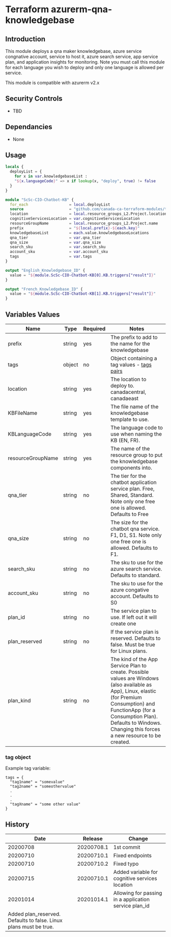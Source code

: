 # Terraform azurerm-qna-knowledgebase

## Introduction

This module deploys a qna maker knowledgebase, azure service congnative account, service to host it, azure search service, app service plan, and application insights for monitoring.
Note you must call this module for each language you wish to deploy and only one language is allowed per service.

This module is compatible with azurerm v2.x

## Security Controls
* TBD

## Dependancies

* None


## Usage

```terraform
locals {
  deployList = {
    for x in var.knowledgebaseList :
    "${x.languageCode}" => x if lookup(x, "deploy", true) != false
  }
}

module "ScSc-CIO-Chatbot-KB" {
  for_each                  = local.deployList
  source                    = "github.com/canada-ca-terraform-modules/terraform-azurerm-qna-knowledgebase?ref=202010116.dev"
  location                  = local.resource_groups_L2.Project.location
  cognitiveServicesLocation = var.cognitiveServicesLocation
  resourceGroupName         = local.resource_groups_L2.Project.name
  prefix                    = "${local.prefix}-${each.key}"
  knowledgebaseList         = each.value.knowledgebaseLocations
  qna_tier                  = var.qna_tier
  qna_size                  = var.qna_size
  search_sku                = var.search_sku
  account_sku               = var.account_sku
  tags                      = var.tags
}

output "English_Knowledgebase_ID" {
  value = "${module.ScSc-CIO-Chatbot-KB[0].KB.triggers["result"]}"
}

output "French_Knowledgebase_ID" {
  value = "${module.ScSc-CIO-Chatbot-KB[1].KB.triggers["result"]}"
}

```

## Variables Values

| Name                                    | Type   | Required | Notes                                                                                                       | 
| --------------------------------------- | ------ | -------- |------------------------------------------------------------------------------------------------------------ |
| prefix                                  | string | yes      | The prefix to add to the name for the knowledgebase |
| tags                                    | object | no       | Object containing a tag values - [tags pairs](#tag-object) |
| location                                | string | yes      | The location to deploy to.  canadacentral, canadaeast |
| KBFileName                              | string | yes      | The file name of the knowledgebase template to use. |
| KBLanguageCode                          | string | yes      | The language code to use when naming the KB (EN, FR). |
| resourceGroupName                      | string | yes       | The name of the resource group to put the knowledgebase components into. |
| qna_tier                               | string | no       | The tier for the chatbot application service plan.  Free, Shared, Standard.  Note only one free one is allowed. Defaults to Free |
| qna_size                                | string | no       | The size for the chatbot qna service.  F1, D1, S1.  Note only one free one is allowed.  Defaults to F1. |
| search_sku                              | string | no        | The sku to use for the azure search service.  Defaults to standard. |
| account_sku                             | string | no        | The sku to use for the azure congative account.  Defaults to S0 |
| plan_id                             | string | no        | The service plan to use.  If left out it will create one |
| plan_reserved                             | string | no        | If the service plan is reserved.  Defaults to false.  Must be true for Linux plans. |
| plan_kind                             | string | no        | The kind of the App Service Plan to create. Possible values are Windows (also available as App), Linux, elastic (for Premium Consumption) and FunctionApp (for a Consumption Plan). Defaults to Windows. Changing this forces a new resource to be created. |

### tag object

Example tag variable:

```hcl
tags = {
  "tag1name" = "somevalue"
  "tag2name" = "someothervalue"
  .
  .
  .
  "tagXname" = "some other value"
}
```


## History

| Date     | Release    | Change                                                                                                |
| -------- | ---------- | ----------------------------------------------------------------------------------------------------- |
| 20200708 | 20200708.1 | 1st commit                                                                                            |
| 20200710 | 20200710.1 | Fixed endpoints                                                                                       |
| 20200710 | 20200710.2 | Fixed typo                                                                                            |
| 20200715 | 20200710.1 | Added variable for cognitive services location                        |
| 20201014 | 20201014.1 | Allowing for passing in a application service plan_id 
                          Added plan_reserved.  Defaults to false.  Linux plans must be true.|
